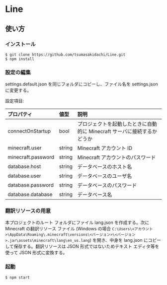 # Line
## 使い方

### インストール

    $ git clone https://github.com/tsumasakidachi/Line.git
    $ npm install

### 設定の編集

settings.default.json を同じフォルダにコピーし、ファイル名を settings.json に変更する。

設定項目:

|プロパティ|値型|説明|
|:--|:--|:--|
|connectOnStartup|bool|プロジェクトを起動したときに自動的に Minecraft サーバに接続するかどうか|
|minecraft.user|string|Minecraft アカウント ID|
|minecraft.password|string|Minecraft アカウントのパスワード|
|database.host|string|データベースのホスト名|
|database.user|string|データベースのユーザ名|
|database.password|string|データベースのパスワード|
|database.database|string|データベース名|

### 翻訳リソースの用意

本プロジェクトのルート フォルダにファイル lang.json を作成する。次に Minecraft の翻訳リソース ファイル (Windows の場合 `C:\Users\<アカウント>\AppData\Roaming\.minecraft\versions\<バージョン>\<バージョン>.jar\assets\minecraft\lang\en_us.lang`) を開き、中身を lang.json にコピーして保存する。翻訳リソースは JSON 形式ではないためテキスト エディタ等を使って JSON 形式に変換する。

### 起動

    $ npm start
